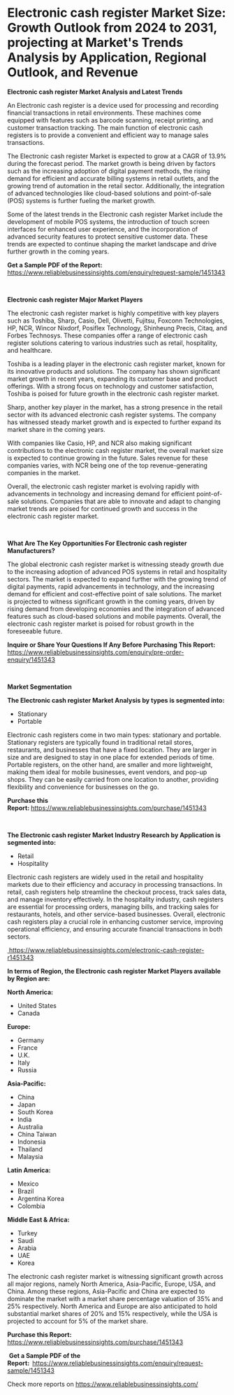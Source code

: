 <p><h1>Electronic cash register Market Size: Growth Outlook from 2024 to 2031, projecting at Market's Trends Analysis by Application, Regional Outlook, and Revenue</h1></p><p><strong>Electronic cash register Market Analysis and Latest Trends</strong></p>
<p><p>An Electronic cash register is a device used for processing and recording financial transactions in retail environments. These machines come equipped with features such as barcode scanning, receipt printing, and customer transaction tracking. The main function of electronic cash registers is to provide a convenient and efficient way to manage sales transactions.</p><p>The Electronic cash register Market is expected to grow at a CAGR of 13.9% during the forecast period. The market growth is being driven by factors such as the increasing adoption of digital payment methods, the rising demand for efficient and accurate billing systems in retail outlets, and the growing trend of automation in the retail sector. Additionally, the integration of advanced technologies like cloud-based solutions and point-of-sale (POS) systems is further fueling the market growth.</p><p>Some of the latest trends in the Electronic cash register Market include the development of mobile POS systems, the introduction of touch screen interfaces for enhanced user experience, and the incorporation of advanced security features to protect sensitive customer data. These trends are expected to continue shaping the market landscape and drive further growth in the coming years.</p></p>
<p><strong>Get a Sample PDF of the Report:&nbsp;</strong> <a href="https://www.reliablebusinessinsights.com/enquiry/request-sample/1451343">https://www.reliablebusinessinsights.com/enquiry/request-sample/1451343</a></p>
<p>&nbsp;</p>
<p><strong>Electronic cash register Major Market Players</strong></p>
<p><p>The electronic cash register market is highly competitive with key players such as Toshiba, Sharp, Casio, Dell, Olivetti, Fujitsu, Foxconn Technologies, HP, NCR, Wincor Nixdorf, Posiflex Technology, Shinheung Precis, Citaq, and Forbes Technosys. These companies offer a range of electronic cash register solutions catering to various industries such as retail, hospitality, and healthcare.</p><p>Toshiba is a leading player in the electronic cash register market, known for its innovative products and solutions. The company has shown significant market growth in recent years, expanding its customer base and product offerings. With a strong focus on technology and customer satisfaction, Toshiba is poised for future growth in the electronic cash register market.</p><p>Sharp, another key player in the market, has a strong presence in the retail sector with its advanced electronic cash register systems. The company has witnessed steady market growth and is expected to further expand its market share in the coming years.</p><p>With companies like Casio, HP, and NCR also making significant contributions to the electronic cash register market, the overall market size is expected to continue growing in the future. Sales revenue for these companies varies, with NCR being one of the top revenue-generating companies in the market.</p><p>Overall, the electronic cash register market is evolving rapidly with advancements in technology and increasing demand for efficient point-of-sale solutions. Companies that are able to innovate and adapt to changing market trends are poised for continued growth and success in the electronic cash register market.</p></p>
<p>&nbsp;</p>
<p><strong>What Are The Key Opportunities For Electronic cash register Manufacturers?</strong></p>
<p><p>The global electronic cash register market is witnessing steady growth due to the increasing adoption of advanced POS systems in retail and hospitality sectors. The market is expected to expand further with the growing trend of digital payments, rapid advancements in technology, and the increasing demand for efficient and cost-effective point of sale solutions. The market is projected to witness significant growth in the coming years, driven by rising demand from developing economies and the integration of advanced features such as cloud-based solutions and mobile payments. Overall, the electronic cash register market is poised for robust growth in the foreseeable future.</p></p>
<p><strong>Inquire or Share Your Questions If Any Before Purchasing This Report:</strong> <a href="https://www.reliablebusinessinsights.com/enquiry/pre-order-enquiry/1451343">https://www.reliablebusinessinsights.com/enquiry/pre-order-enquiry/1451343</a></p>
<p>&nbsp;</p>
<p><strong>Market Segmentation</strong></p>
<p><strong>The Electronic cash register Market Analysis by types is segmented into:</strong></p>
<p><ul><li>Stationary</li><li>Portable</li></ul></p>
<p><p>Electronic cash registers come in two main types: stationary and portable. Stationary registers are typically found in traditional retail stores, restaurants, and businesses that have a fixed location. They are larger in size and are designed to stay in one place for extended periods of time. Portable registers, on the other hand, are smaller and more lightweight, making them ideal for mobile businesses, event vendors, and pop-up shops. They can be easily carried from one location to another, providing flexibility and convenience for businesses on the go.</p></p>
<p><strong>Purchase this Report:&nbsp;</strong><a href="https://www.reliablebusinessinsights.com/purchase/1451343">https://www.reliablebusinessinsights.com/purchase/1451343</a></p>
<p>&nbsp;</p>
<p><strong>The Electronic cash register Market Industry Research by Application is segmented into:</strong></p>
<p><ul><li>Retail</li><li>Hospitality</li></ul></p>
<p><p>Electronic cash registers are widely used in the retail and hospitality markets due to their efficiency and accuracy in processing transactions. In retail, cash registers help streamline the checkout process, track sales data, and manage inventory effectively. In the hospitality industry, cash registers are essential for processing orders, managing bills, and tracking sales for restaurants, hotels, and other service-based businesses. Overall, electronic cash registers play a crucial role in enhancing customer service, improving operational efficiency, and ensuring accurate financial transactions in both sectors.</p></p>
<p><a href="https://www.reliablebusinessinsights.com/electronic-cash-register-r1451343">&nbsp;https://www.reliablebusinessinsights.com/electronic-cash-register-r1451343</a></p>
<p><strong>In terms of Region, the Electronic cash register Market Players available by Region are:</strong></p>
<p>
    <p> <strong> North America: </strong>
        <ul>
            <li>United States</li>
            <li>Canada</li>
        </ul>
        </p> 
    <p> <strong> Europe: </strong>
        <ul>
            <li>Germany</li>
            <li>France</li>
            <li>U.K.</li>
            <li>Italy</li>
            <li>Russia</li>
        </ul>
        </p> 
    <p> <strong> Asia-Pacific: </strong>
        <ul>
            <li>China</li>
            <li>Japan</li>
            <li>South Korea</li>
            <li>India</li>
            <li>Australia</li>
            <li>China Taiwan</li>
            <li>Indonesia</li>
            <li>Thailand</li>
            <li>Malaysia</li>
        </ul>
        </p> 
    <p> <strong> Latin America: </strong>
        <ul>
            <li>Mexico</li>
            <li>Brazil</li>
            <li>Argentina Korea</li>
            <li>Colombia</li>
        </ul>
        </p> 
    <p> <strong> Middle East & Africa: </strong>
        <ul>
            <li>Turkey</li>
            <li>Saudi</li>
            <li>Arabia</li>
            <li>UAE</li>
            <li>Korea</li>
        </ul>
    </p>
    </p>
<p><p>The electronic cash register market is witnessing significant growth across all major regions, namely North America, Asia-Pacific, Europe, USA, and China. Among these regions, Asia-Pacific and China are expected to dominate the market with a market share percentage valuation of 35% and 25% respectively. North America and Europe are also anticipated to hold substantial market shares of 20% and 15% respectively, while the USA is projected to account for 5% of the market share.</p></p>
<p><strong>Purchase this Report: </strong><a href="https://www.reliablebusinessinsights.com/purchase/1451343">https://www.reliablebusinessinsights.com/purchase/1451343</a></p>
<p>&nbsp;<strong>Get a Sample PDF of the Report:&nbsp;&nbsp;</strong><a href="https://www.reliablebusinessinsights.com/enquiry/request-sample/1451343">https://www.reliablebusinessinsights.com/enquiry/request-sample/1451343</a></p>
<p><strong></strong></p>
<p>Check more reports on <a href="https://www.reliablebusinessinsights.com/">https://www.reliablebusinessinsights.com/</a></p>